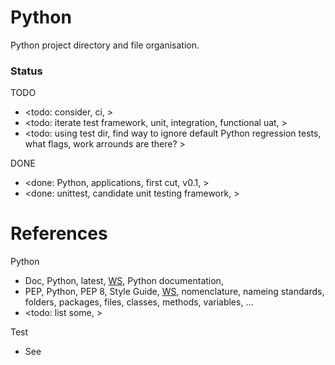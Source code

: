 # Python 

Python project directory and file organisation.

### Status

TODO
* <todo: consider, ci,  >
* <todo: iterate test framework, unit, integration, functional uat, >
* <todo: using test dir, find way to ignore default Python regression tests, what flags, work arrounds are there? >

DONE
* <done: Python, applications, first cut, v0.1, >
* <done: unittest, candidate unit testing framework, >

# References

Python
* Doc, Python, latest, [WS](https://docs.python.org/), Python documentation, 
* PEP, Python, PEP 8, Style Guide, [WS](https://peps.python.org/pep-0008/#introduction), nomenclature, nameing standards, folders, packages, files, classes, methods, variables, ...
* <todo: list some, >

Test
* See
